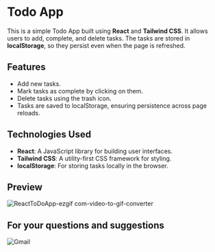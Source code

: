 # Todo App

This is a simple Todo App built using **React** and **Tailwind CSS**. It allows users to add, complete, and delete tasks. The tasks are stored in **localStorage**, so they persist even when the page is refreshed.

## Features
- Add new tasks.
- Mark tasks as complete by clicking on them.
- Delete tasks using the trash icon.
- Tasks are saved to localStorage, ensuring persistence across page reloads.


## Technologies Used
- **React**: A JavaScript library for building user interfaces.
- **Tailwind CSS**: A utility-first CSS framework for styling.
- **localStorage**: For storing tasks locally in the browser.
  
## Preview
![ReactToDoApp-ezgif com-video-to-gif-converter](https://github.com/user-attachments/assets/1ad6c508-bda4-42cf-a069-97dadea9fdd1)






## For your questions and suggestions
<a href="mailto:mehmet.polat2035@gmail.com" target="_blank" style="text-decoration: none;">
    <img src="https://img.shields.io/badge/Gmail-D14836.svg?style=for-the-badge&logo=Gmail&logoColor=white" alt="Gmail">
</a>


